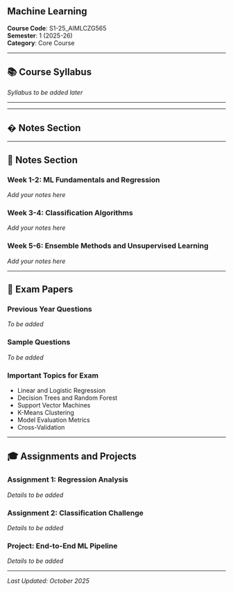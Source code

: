 ## Machine Learning

**Course Code**: S1-25_AIMLCZG565  
**Semester**: 1 (2025-26)  
**Category**: Core Course

---

## 📚 Course Syllabus

*Syllabus to be added later*

---

---

## � Notes Section

---

## 📝 Notes Section

### Week 1-2: ML Fundamentals and Regression
*Add your notes here*

### Week 3-4: Classification Algorithms
*Add your notes here*

### Week 5-6: Ensemble Methods and Unsupervised Learning
*Add your notes here*

---

## 📄 Exam Papers

### Previous Year Questions
*To be added*

### Sample Questions
*To be added*

### Important Topics for Exam
- Linear and Logistic Regression
- Decision Trees and Random Forest
- Support Vector Machines
- K-Means Clustering
- Model Evaluation Metrics
- Cross-Validation

---

## 🎓 Assignments and Projects

### Assignment 1: Regression Analysis
*Details to be added*

### Assignment 2: Classification Challenge
*Details to be added*

### Project: End-to-End ML Pipeline
*Details to be added*

---

*Last Updated: October 2025*
